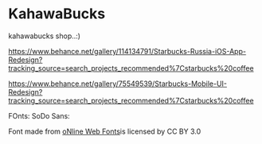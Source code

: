 # KahawaBucks
kahawabucks shop..:)


https://www.behance.net/gallery/114134791/Starbucks-Russia-iOS-App-Redesign?tracking_source=search_projects_recommended%7Cstarbucks%20coffee


https://www.behance.net/gallery/75549539/Starbucks-Mobile-UI-Redesign?tracking_source=search_projects_recommended%7Cstarbucks%20coffee





FOnts: SoDo Sans:
<div>Font made from <a href="http://www.onlinewebfonts.com">oNline Web Fonts</a>is licensed by CC BY 3.0</div>


